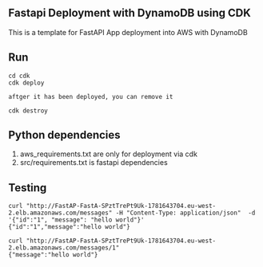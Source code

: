 ## Fastapi Deployment with DynamoDB using CDK
This is a template for FastAPI App deployment into AWS with DynamoDB


## Run
```angular2html
cd cdk
cdk deploy

aftger it has been deployed, you can remove it

cdk destroy
```
## Python dependencies

1. aws_requirements.txt are only for deployment via cdk
2. src/requirements.txt  is fastapi dependencies

## Testing
```angular2html
curl "http://FastAP-FastA-SPztTrePt9Uk-1781643704.eu-west-2.elb.amazonaws.com/messages" -H "Content-Type: application/json"  -d '{"id":"1", "message": "hello world"}'
{"id":"1","message":"hello world"}

curl "http://FastAP-FastA-SPztTrePt9Uk-1781643704.eu-west-2.elb.amazonaws.com/messages/1"
{"message":"hello world"}
```